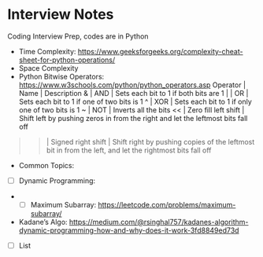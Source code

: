 # Interview Notes
Coding Interview Prep, codes are in Python
- Time Complexity: https://www.geeksforgeeks.org/complexity-cheat-sheet-for-python-operations/
- Space Complexity
- Python Bitwise Operators: https://www.w3schools.com/python/python_operators.asp
Operator | Name | Description
& | AND | Sets each bit to 1 if both bits are 1
| | OR | Sets each bit to 1 if one of two bits is 1
^ | XOR | Sets each bit to 1 if only one of two bits is 1
~ | NOT | Inverts all the bits
<< | Zero fill left shift | Shift left by pushing zeros in from the right and let the leftmost bits fall off
>> | Signed right shift | Shift right by pushing copies of the leftmost bit in from the left, and let the rightmost bits fall off
- Common Topics:
- [ ] Dynamic Programming:
- - [ ] Maximum Subarray: https://leetcode.com/problems/maximum-subarray/
- Kadane’s Algo: https://medium.com/@rsinghal757/kadanes-algorithm-dynamic-programming-how-and-why-does-it-work-3fd8849ed73d
- [ ] List
